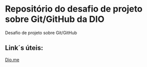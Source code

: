 # Repositório do desafio de projeto sobre Git/GitHub da DIO
Desafio de projeto sobre Git/GitHub

## Link´s úteis:
[Dio.me](www.dio.me)
